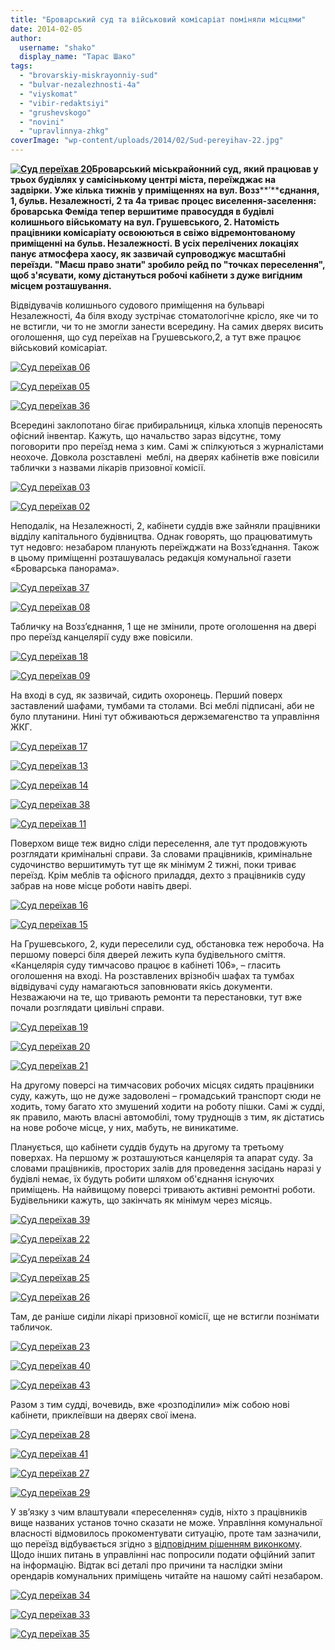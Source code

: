 ```yaml
---
title: "Броварський суд та військовий комісаріат поміняли місцями"
date: 2014-02-05
author: 
  username: "shako"
  display_name: "Тарас Шако"
tags: 
  - "brovarskiy-miskrayonniy-sud"
  - "bulvar-nezalezhnosti-4a"
  - "viyskomat"
  - "vibir-redaktsiyi"
  - "grushevskogo"
  - "novini"
  - "upravlinnya-zhkg"
coverImage: "wp-content/uploads/2014/02/Sud-pereyihav-22.jpg"
---
```


**[![Суд переїхав 20](https://mpz.brovary.org/wp-content/uploads/2014/02/Sud-pereyihav-20.jpg)](https://mpz.brovary.org/wp-content/uploads/2014/02/Sud-pereyihav-20.jpg)Броварський міськрайонний суд, який працював у трьох будівлях у самісінькому центрі міста, переїжджає на задвірки. Уже кілька тижнів у приміщеннях на вул. Возз****’****єднання, 1, бульв. Незалежності, 2 та 4а триває процес виселення-заселення: броварська Феміда тепер вершитиме правосуддя в будівлі колишнього військомату на вул. Грушевського, 2. Натомість працівники комісаріату освоюються в свіжо відремонтованому приміщенні на бульв. Незалежності. В усіх перелічених локаціях панує атмосфера хаосу, як зазвичай супроводжує масштабні переїзди. "Маєш право знати" зробило рейд по "точках переселення", щоб з'ясувати, кому дістануться робочі кабінети з дуже вигідним місцем розташування.**

Відвідувачів колишнього судового приміщення на бульварі Незалежності, 4а біля входу зустрічає стоматологічне крісло, яке чи то не встигли, чи то не змогли занести всередину. На самих дверях висить оголошення, що суд переїхав на Грушевського,2, а тут вже працює військовий комісаріат.

[![Суд переїхав 06](https://mpz.brovary.org/wp-content/uploads/2014/02/Sud-pereyihav-06.jpg)](https://mpz.brovary.org/wp-content/uploads/2014/02/Sud-pereyihav-06.jpg)

[![Суд переїхав 05](https://mpz.brovary.org/wp-content/uploads/2014/02/Sud-pereyihav-05.jpg)](https://mpz.brovary.org/wp-content/uploads/2014/02/Sud-pereyihav-05.jpg)

[![Суд переїхав 36](https://mpz.brovary.org/wp-content/uploads/2014/02/Sud-pereyihav-36.jpg)](https://mpz.brovary.org/wp-content/uploads/2014/02/Sud-pereyihav-36.jpg)

Всередині заклопотано бігає прибиральниця, кілька хлопців переносять офісний інвентар. Кажуть, що начальство зараз відсутнє, тому поговорити про переїзд нема з ким. Самі ж спілкуються з журналістами неохоче. Довкола розставлені  меблі, на дверях кабінетів вже повісили таблички з назвами лікарів призовної комісії.

[![Суд переїхав 03](https://mpz.brovary.org/wp-content/uploads/2014/02/Sud-pereyihav-03.jpg)](https://mpz.brovary.org/wp-content/uploads/2014/02/Sud-pereyihav-03.jpg)

[![Суд переїхав 02](https://mpz.brovary.org/wp-content/uploads/2014/02/Sud-pereyihav-02.jpg)](https://mpz.brovary.org/wp-content/uploads/2014/02/Sud-pereyihav-02.jpg)

Неподалік, на Незалежності, 2, кабінети суддів вже зайняли працівники відділу капітального будівництва. Однак говорять, що працюватимуть тут недовго: незабаром планують переїжджати на Возз’єднання. Також в цьому приміщенні розташувалась редакція комунальної газети «Броварська панорама».

[![Суд переїхав 37](https://mpz.brovary.org/wp-content/uploads/2014/02/Sud-pereyihav-37.jpg)](https://mpz.brovary.org/wp-content/uploads/2014/02/Sud-pereyihav-37.jpg)

[![Суд переїхав 08](https://mpz.brovary.org/wp-content/uploads/2014/02/Sud-pereyihav-08.jpg)](https://mpz.brovary.org/wp-content/uploads/2014/02/Sud-pereyihav-08.jpg)

Табличку на Возз’єднання, 1 ще не змінили, проте оголошення на двері про переїзд канцелярії суду вже повісили.

[![Суд переїхав 18](https://mpz.brovary.org/wp-content/uploads/2014/02/Sud-pereyihav-18.jpg)](https://mpz.brovary.org/wp-content/uploads/2014/02/Sud-pereyihav-18.jpg)

[![Суд переїхав 09](https://mpz.brovary.org/wp-content/uploads/2014/02/Sud-pereyihav-09.jpg)](https://mpz.brovary.org/wp-content/uploads/2014/02/Sud-pereyihav-09.jpg)

На вході в суд, як зазвичай, сидить охоронець. Перший поверх заставлений шафами, тумбами та столами. Всі меблі підписані, аби не було плутанини. Нині тут обживаються держземагенство та управління ЖКГ.

[![Суд переїхав 17](https://mpz.brovary.org/wp-content/uploads/2014/02/Sud-pereyihav-17.jpg)](https://mpz.brovary.org/wp-content/uploads/2014/02/Sud-pereyihav-17.jpg)

[![Суд переїхав 13](https://mpz.brovary.org/wp-content/uploads/2014/02/Sud-pereyihav-13.jpg)](https://mpz.brovary.org/wp-content/uploads/2014/02/Sud-pereyihav-13.jpg)

[![Суд переїхав 14](https://mpz.brovary.org/wp-content/uploads/2014/02/Sud-pereyihav-14.jpg)](https://mpz.brovary.org/wp-content/uploads/2014/02/Sud-pereyihav-14.jpg)

[![Суд переїхав 38](https://mpz.brovary.org/wp-content/uploads/2014/02/Sud-pereyihav-38.jpg)](https://mpz.brovary.org/wp-content/uploads/2014/02/Sud-pereyihav-38.jpg)

[![Суд переїхав 11](https://mpz.brovary.org/wp-content/uploads/2014/02/Sud-pereyihav-11.jpg)](https://mpz.brovary.org/wp-content/uploads/2014/02/Sud-pereyihav-11.jpg)

Поверхом вище теж видно сліди переселення, але тут продовжують розглядати кримінальні справи. За словами працівників, кримінальне судочинство вершитимуть тут ще як мінімум 2 тижні, поки триває переїзд. Крім меблів та офісного приладдя, дехто з працівників суду забрав на нове місце роботи навіть двері.

[![Суд переїхав 16](https://mpz.brovary.org/wp-content/uploads/2014/02/Sud-pereyihav-16.jpg)](https://mpz.brovary.org/wp-content/uploads/2014/02/Sud-pereyihav-16.jpg)

[![Суд переїхав 15](https://mpz.brovary.org/wp-content/uploads/2014/02/Sud-pereyihav-15.jpg)](https://mpz.brovary.org/wp-content/uploads/2014/02/Sud-pereyihav-15.jpg)

На Грушевського, 2, куди переселили суд, обстановка теж неробоча. На першому поверсі біля дверей лежить купа будівельного сміття. «Канцелярія суду тимчасово працює в кабінеті 106», – гласить оголошення на вході. На розставлених врізнобіч шафах та тумбах відвідувачі суду намагаються заповнювати якісь документи. Незважаючи на те, що тривають ремонти та перестановки, тут вже почали розглядати цивільні справи.

[![Суд переїхав 19](https://mpz.brovary.org/wp-content/uploads/2014/02/Sud-pereyihav-19.jpg)](https://mpz.brovary.org/wp-content/uploads/2014/02/Sud-pereyihav-19.jpg)

[![Суд переїхав 20](https://mpz.brovary.org/wp-content/uploads/2014/02/Sud-pereyihav-20.jpg)](https://mpz.brovary.org/wp-content/uploads/2014/02/Sud-pereyihav-20.jpg)

[![Суд переїхав 21](https://mpz.brovary.org/wp-content/uploads/2014/02/Sud-pereyihav-21.jpg)](https://mpz.brovary.org/wp-content/uploads/2014/02/Sud-pereyihav-21.jpg)

На другому поверсі на тимчасових робочих місцях сидять працівники суду, кажуть, що не дуже задоволені – громадський транспорт сюди не ходить, тому багато хто змушений ходити на роботу пішки. Самі ж судді, як правило, мають власні автомобілі, тому труднощів з тим, як дістатись на нове робоче місце, у них, мабуть, не виникатиме.

Планується, що кабінети суддів будуть на другому та третьому поверхах. На першому ж розташуються канцелярія та апарат суду. За словами працівників, просторих залів для проведення засідань наразі у будівлі немає, їх будуть робити шляхом об'єднання існуючих приміщень. На найвищому поверсі тривають активні ремонтні роботи. Будівельники кажуть, що закінчать як мінімум через місяць.

[![Суд переїхав 39](https://mpz.brovary.org/wp-content/uploads/2014/02/Sud-pereyihav-39.jpg)](https://mpz.brovary.org/wp-content/uploads/2014/02/Sud-pereyihav-39.jpg)

[![Суд переїхав 22](https://mpz.brovary.org/wp-content/uploads/2014/02/Sud-pereyihav-22.jpg)](https://mpz.brovary.org/wp-content/uploads/2014/02/Sud-pereyihav-22.jpg)

[![Суд переїхав 24](https://mpz.brovary.org/wp-content/uploads/2014/02/Sud-pereyihav-24.jpg)](https://mpz.brovary.org/wp-content/uploads/2014/02/Sud-pereyihav-24.jpg)

[![Суд переїхав 25](https://mpz.brovary.org/wp-content/uploads/2014/02/Sud-pereyihav-25.jpg)](https://mpz.brovary.org/wp-content/uploads/2014/02/Sud-pereyihav-25.jpg)

[![Суд переїхав 26](https://mpz.brovary.org/wp-content/uploads/2014/02/Sud-pereyihav-26.jpg)](https://mpz.brovary.org/wp-content/uploads/2014/02/Sud-pereyihav-26.jpg)

Там, де раніше сиділи лікарі призовної комісії, ще не встигли познімати табличок.

[![Суд переїхав 23](https://mpz.brovary.org/wp-content/uploads/2014/02/Sud-pereyihav-23.jpg)](https://mpz.brovary.org/wp-content/uploads/2014/02/Sud-pereyihav-23.jpg)

[![Суд переїхав 40](https://mpz.brovary.org/wp-content/uploads/2014/02/Sud-pereyihav-40.jpg)](https://mpz.brovary.org/wp-content/uploads/2014/02/Sud-pereyihav-40.jpg)

[![Суд переїхав 43](https://mpz.brovary.org/wp-content/uploads/2014/02/Sud-pereyihav-43.jpg)](https://mpz.brovary.org/wp-content/uploads/2014/02/Sud-pereyihav-43.jpg)

Разом з тим судді, вочевидь, вже «розподілили» між собою нові кабінети, приклеївши на дверях свої імена.

[![Суд переїхав 28](https://mpz.brovary.org/wp-content/uploads/2014/02/Sud-pereyihav-28.jpg)](https://mpz.brovary.org/wp-content/uploads/2014/02/Sud-pereyihav-28.jpg)

[![Суд переїхав 41](https://mpz.brovary.org/wp-content/uploads/2014/02/Sud-pereyihav-41.jpg)](https://mpz.brovary.org/wp-content/uploads/2014/02/Sud-pereyihav-41.jpg)

[![Суд переїхав 27](https://mpz.brovary.org/wp-content/uploads/2014/02/Sud-pereyihav-27.jpg)](https://mpz.brovary.org/wp-content/uploads/2014/02/Sud-pereyihav-27.jpg)

[![Суд переїхав 29](https://mpz.brovary.org/wp-content/uploads/2014/02/Sud-pereyihav-29.jpg)](https://mpz.brovary.org/wp-content/uploads/2014/02/Sud-pereyihav-29.jpg)

У зв’язку з чим влаштували «переселення» судів, ніхто з працівників вище названих установ точно сказати не може. Управління комунальної власності відмовилось прокоментувати ситуацію, проте там зазначили, що переїзд відбувається згідно з [відповідним рішенням виконкому](http://docs.brovary.org/p11395/14.01.2014/29). Щодо інших питань в управлінні нас попросили подати офційний запит на інформацію. Відтак всі деталі про причини та наслідки зміни орендарів комунальних приміщень читайте на нашому сайті незабаром.

[![Суд переїхав 34](https://mpz.brovary.org/wp-content/uploads/2014/02/Sud-pereyihav-34.jpg)](https://mpz.brovary.org/wp-content/uploads/2014/02/Sud-pereyihav-34.jpg)

[![Суд переїхав 33](https://mpz.brovary.org/wp-content/uploads/2014/02/Sud-pereyihav-33.jpg)](https://mpz.brovary.org/wp-content/uploads/2014/02/Sud-pereyihav-33.jpg)

[![Суд переїхав 35](https://mpz.brovary.org/wp-content/uploads/2014/02/Sud-pereyihav-35.jpg)](https://mpz.brovary.org/wp-content/uploads/2014/02/Sud-pereyihav-35.jpg)

